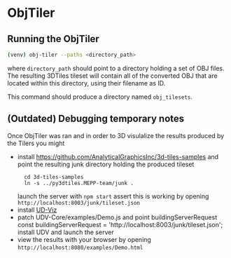 
# ObjTiler

## Running the ObjTiler

```bash
(venv) obj-tiler --paths <directory_path>
```

where `directory_path` should point to a directory holding a set of OBJ files.
The resulting 3DTiles tileset will contain all of the converted OBJ that are
located within this directory, using their filename as ID.

This command should produce a directory named `obj_tilesets`.

## (__Outdated__) Debugging temporary notes

Once ObjTiler was ran and in order to 3D visulalize the results produced by the Tilers you might
 - install https://github.com/AnalyticalGraphicsInc/3d-tiles-samples
   and point the resulting junk directory holding the produced tileset
   ```
     cd 3d-tiles-samples
     ln -s ../py3dtiles.MEPP-team/junk .
   ```
   launch the server with ```npm start```
   assert this is working by opening
      `http://localhost:8003/junk/tileset.json`
 - install [UD-Viz](https://github.com/VCityTeam/UD-Viz)
 - patch UDV-Core/examples/Demo.js and point buildingServerRequest
   const buildingServerRequest = 'http://localhost:8003/junk/tileset.json';
   install UDV and launch the server
 - view the results with your browser by opening
     `http://localhost:8080/examples/Demo.html`
